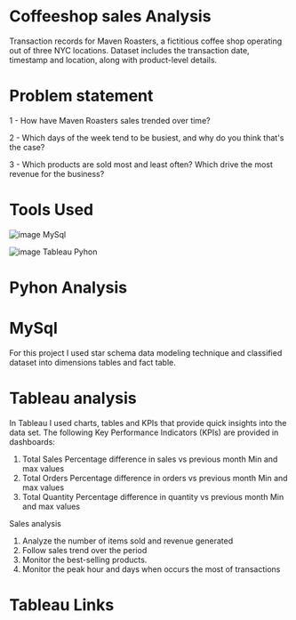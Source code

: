 # Coffeeshop sales Analysis
Transaction records for Maven Roasters, a fictitious coffee shop operating out of three NYC locations. Dataset includes the transaction date, timestamp and location, along with product-level details.
# Problem statement 
1 - How have Maven Roasters sales trended over time?

2 - Which days of the week tend to be busiest, and why do you think that's the case?

3 - Which products are sold most and least often? Which drive the most revenue for the business?
# Tools Used
![image](https://github.com/Dianamod/Projects/assets/171150402/084cad91-a310-4841-9de1-eccd70f7f12c)
MySql

![image](https://github.com/Dianamod/Projects/assets/171150402/98c373c3-424f-45cb-b03a-6d40f765b584)
Tableau
Pyhon

# Pyhon Analysis

# MySql
For this project I used star schema data modeling technique and classified dataset into dimensions tables and fact table.
# Tableau analysis 
In Tableau I used charts, tables and KPIs that provide quick insights into the data set. 
The following Key Performance Indicators (KPIs) are provided in dashboards:
1.	Total Sales 
Percentage difference in sales vs previous month
Min and max values 
2.	Total  Orders 
Percentage difference in orders vs previous month
Min and max values 
3.	Total Quantity 
Percentage difference in quantity vs previous month
Min and max values 

Sales analysis
1.	Analyze the number of items sold and revenue generated
2.	Follow sales trend over the period
3.	Monitor the best-selling products.
4.	Monitor the peak hour and days when occurs the most of transactions

# Tableau Links
